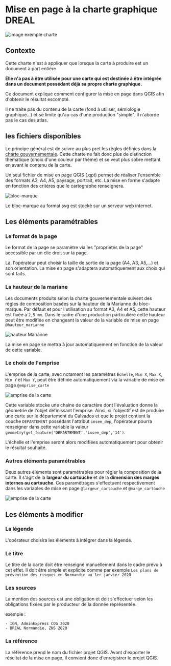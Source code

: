 # Mise en page à la charte graphique DREAL

![image exemple charte](img/image4.jpg)

## Contexte

Cette charte n'est à appliquer que lorsque la carte à produire est un document à part entière.

**Elle n'a pas à être utilisée pour une carte qui est destinée à être intégrée dans un document possédant déjà sa propre charte graphique.**

Ce document explique comment configurer la mise en page dans QGIS afin d'obtenir le résultat escompté. 

Il ne traite pas du contenu de la carte (fond à utiliser, sémiologie graphique...) et se limite qu'au cas d'une production "simple". Il n'aborde pas le cas des atlas.

## les fichiers disponibles

Le principe général est de suivre au plus pret les règles définies dans la [charte gouvernementale](https://www.gouvernement.fr/charte/charte-graphique-les-fondamentaux/introduction). 
Cette charte ne fait donc plus de distinction thématique (choix d'une couleur par thème) et se veut plus sobre mettant en avant le contenu de la carte.

Un seul fichier de mise en page QGIS (.qpt) permet de réaliser l'ensemble des formats A3, A4, A5, paysage, portrait, etc. La mise en forme s'adapte en fonction des critères que le cartographe renseignera.

![bloc-marque](img/norm.svg)

Le bloc-marque au format svg est stocké sur un serveur web internet.

## Les éléments paramétrables

### Le format de la page

Le format de la page se paramètre via les "propriétés de la page" accessible par un clic droit sur la page.

Là, l'opérateur peut choisir la taille de sortie de la page (A4, A3, A5,...) et son orientation. La mise en page s'adaptera automatiquement aux choix qui sont faits.

### La hauteur de la mariane

Les documents produits selon la charte gouvernementale suivent des règles de composition basées sur la hauteur de la Marianne du bloc-marque. Par défaut et pour l'utilisation au format A3, A4 et A5, cette hauteur est fixée à `2,5 mm`. Dans le cadre d'une production particulière cette hauteur peut être modifiée en changeant la valeur de la variable de mise en page `@hauteur_marianne`

![hauteur Marianne](img/image1.jpg)

La mise en page se mettra à jour automatiquement en fonction de la valeur de cette variable.

### Le choix de l'emprise

L'emprise de la carte, avec notament les paramètres `Échelle`, `Min X`, `Max X`, `Min Y` et `Max Y`, peut être définie automatiquement via la variable de mise en page `@emprise_carte`

![emprise de la carte](img/image2.jpg)

Cette variable stocke une chaine de caractère dont l'évaluation donne la géometrie de l'objet définissant l'emprise. Ainsi, si l'objectif est de produire une carte sur le département du Calvados et que le projet contient la couche `DEPARTEMENT` possédant l'attribut `insee_dep`, l'opérateur pourra renseigner dans cette variable la valeur `geometry(get_feature('DEPARTEMENT','insee_dep','14')`. 

L'échelle et l'emprise seront alors modifiées automatiquement pour obtenir le résultat souhaité.

### Autres éléments paramétrables

Deux autres éléments sont paramétrables pour régler la composition de la carte. Il s'agit de la **largeur du cartouche** et de la **dimension des marges internes au cartouche**. Ces paramétrages s'effectuent respectivement dans les variables de mise en page `@largeur_cartouche` et `@marge_cartouche`

![emprise de la carte](img/image3.jpg)

## Les éléments à modifier

### La légende

L'opérateur choisira les éléments à intégrer dans la légende.

### Le titre

Le titre de la carte doit être renseigné manuellement dans le cadre prévu à cet effet. Il doit être simple et explicite comme par exemple `Les plans de prévention des risques en Normandie au 1er janvier 2020`

### Les sources

La mention des sources est une obligation et doit s'effectuer selon les obligations fixées par le producteur de la donnée représentée.

exemple :

```
- IGN, AdminExpress COG 2020
- DREAL Normandie, ZNS 2020
```

### La référence

La référence prend le nom du fichier projet QGIS. Avant d'exporter le résultat de la mise en page, il convient donc d'enregistrer le projet QGIS.